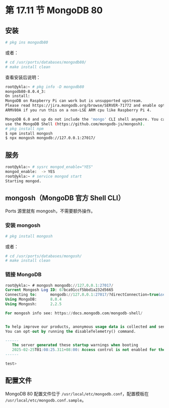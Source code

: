 # 第 17.11 节 MongoDB 80

## 安装

```sh
# pkg ins mongodb80
```

或者：

```sh
# cd /usr/ports/databases/mongodb80/ 
# make install clean
```

查看安装后说明：

```sh
root@ykla:~ # pkg info -D mongodb80
mongodb80-8.0.4_3:
On install:
MongoDB on Raspberry Pi can work but is unsupported upstream.
Please read https://jira.mongodb.org/browse/SERVER-71772 and enable option
ARMV80A if you run this on a non-LSE ARM cpu like Raspberry Pi 4.

MongoDB 6.0 and up do not include the 'mongo' CLI shell anymore. You can
use the MongoDB Shell (https://github.com/mongodb-js/mongosh).
# pkg install npm
$ npm install mongosh
$ npx mongosh mongodb://127.0.0.1:27017/
```

## 服务

```sh
root@ykla:~ # sysrc mongod_enable="YES"
mongod_enable:  -> YES
root@ykla:~ # service mongod start
Starting mongod.
```

## mongosh（MongoDB 官方 Shell CLI）

Ports 源里就有 mongosh，不需要额外操作。

### 安装 mongosh

```sh
# pkg install mongosh
```

或者：

```sh
# cd /usr/ports/databases/mongosh/
# make install clean
```
### 链接 MongoDB

```sql
root@ykla:~ # mongosh mongodb://127.0.0.1:27017/
Current Mongosh Log ID:	67bca91ccf5bbd1a232d5665
Connecting to:		mongodb://127.0.0.1:27017/?directConnection=true&serverSelectionTimeoutMS=2000&appName=mongosh+2.2.5
Using MongoDB:		8.0.4
Using Mongosh:		2.2.5

For mongosh info see: https://docs.mongodb.com/mongodb-shell/


To help improve our products, anonymous usage data is collected and sent to MongoDB periodically (https://www.mongodb.com/legal/privacy-policy).
You can opt-out by running the disableTelemetry() command.

------
   The server generated these startup warnings when booting
   2025-02-25T01:08:25.311+08:00: Access control is not enabled for the database. Read and write access to data and configuration is unrestricted
------

test>
```

## 配置文件

MongoDB 80 配置文件位于 `/usr/local/etc/mongodb.conf`，配置模板在 `/usr/local/etc/mongodb.conf.sample`。
